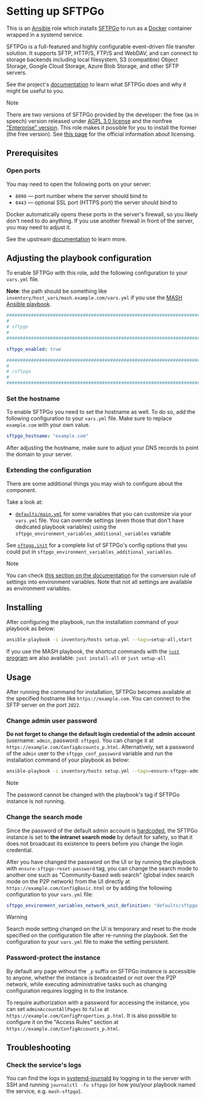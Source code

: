 <!--
SPDX-FileCopyrightText: 2020 - 2024 MDAD project contributors
SPDX-FileCopyrightText: 2020 - 2024 Slavi Pantaleev
SPDX-FileCopyrightText: 2020 Aaron Raimist
SPDX-FileCopyrightText: 2020 Chris van Dijk
SPDX-FileCopyrightText: 2020 Dominik Zajac
SPDX-FileCopyrightText: 2020 Mickaël Cornière
SPDX-FileCopyrightText: 2022 François Darveau
SPDX-FileCopyrightText: 2022 Julian Foad
SPDX-FileCopyrightText: 2022 Warren Bailey
SPDX-FileCopyrightText: 2023 Antonis Christofides
SPDX-FileCopyrightText: 2023 Felix Stupp
SPDX-FileCopyrightText: 2023 Pierre 'McFly' Marty
SPDX-FileCopyrightText: 2024 - 2025 Suguru Hirahara
SPDX-FileCopyrightText: 2025 Nicola Murino

SPDX-License-Identifier: AGPL-3.0-or-later
-->

# Setting up SFTPGo

This is an [Ansible](https://www.ansible.com/) role which installs [SFTPGo](https://github.com/drakkan/sftpgo/) to run as a [Docker](https://www.docker.com/) container wrapped in a systemd service.

SFTPGo is a full-featured and highly configurable event-driven file transfer solution. It supports SFTP, HTTP/S, FTP/S and WebDAV, and can connect to storage backends including local filesystem, S3 (compatible) Object Storage, Google Cloud Storage, Azure Blob Storage, and other SFTP servers.

See the project's [documentation](https://docs.sftpgo.com/latest/) to learn what SFTPGo does and why it might be useful to you.

>[!NOTE]
> There are two versions of SFTPGo provided by the developer: the free (as in speech) version released under [AGPL 3.0 license](https://github.com/drakkan/sftpgo/blob/main/LICENSE) and the nonfree ["Enterprise" version](https://docs.sftpgo.com/enterprise/#enterprise-edition). This role makes it possible for you to install the former (the free version). See [this page](https://sftpgo.com/compliance.html) for the official information about licensing.

## Prerequisites

### Open ports

You may need to open the following ports on your server:

- `8090` — port number where the server should bind to
- `8443` — optional SSL port (HTTPS port) the server should bind to

Docker automatically opens these ports in the server's firewall, so you likely don't need to do anything. If you use another firewall in front of the server, you may need to adjust it.

See the upstream [documentation](https://sftpgo.net/operation/sftpgo_conf/#system) to learn more.

## Adjusting the playbook configuration

To enable SFTPGo with this role, add the following configuration to your `vars.yml` file.

**Note**: the path should be something like `inventory/host_vars/mash.example.com/vars.yml` if you use the [MASH Ansible playbook](https://github.com/mother-of-all-self-hosting/mash-playbook).

```yaml
########################################################################
#                                                                      #
# sftpgo                                                               #
#                                                                      #
########################################################################

sftpgo_enabled: true

########################################################################
#                                                                      #
# /sftpgo                                                              #
#                                                                      #
########################################################################
```

### Set the hostname

To enable SFTPGo you need to set the hostname as well. To do so, add the following configuration to your `vars.yml` file. Make sure to replace `example.com` with your own value.

```yaml
sftpgo_hostname: "example.com"
```

After adjusting the hostname, make sure to adjust your DNS records to point the domain to your server.

### Extending the configuration

There are some additional things you may wish to configure about the component.

Take a look at:

- [`defaults/main.yml`](../defaults/main.yml) for some variables that you can customize via your `vars.yml` file. You can override settings (even those that don't have dedicated playbook variables) using the `sftpgo_environment_variables_additional_variables` variable

See [`sftpgo.init`](https://github.com/sftpgo/sftpgo_search_server/blob/master/defaults/sftpgo.init) for a complete list of SFTPGo's config options that you could put in `sftpgo_environment_variables_additional_variables`.

>[!NOTE]
> You can check [this section on the documentation](https://sftpgo.net/download_installation/#configuration-with-environment-variables) for the conversion rule of settings into environment variables. Note that not all settings are available as environment variables.

## Installing

After configuring the playbook, run the installation command of your playbook as below:

```sh
ansible-playbook -i inventory/hosts setup.yml --tags=setup-all,start
```

If you use the MASH playbook, the shortcut commands with the [`just` program](https://github.com/mother-of-all-self-hosting/mash-playbook/blob/main/docs/just.md) are also available: `just install-all` or `just setup-all`

## Usage

After running the command for installation, SFTPGo becomes available at the specified hostname like `https://example.com`. You can connect to the SFTP server on the port `2022`.

### Change admin user password

**Do not forget to change the default login credential of the admin account** (username: `admin`, password: `sftpgo`). You can change it at `https://example.com/ConfigAccounts_p.html`. Alternatively, set a password of the `admin` user to the `sftpgo_conf_password` variable and run the installation command of your playbook as below:

```sh
ansible-playbook -i inventory/hosts setup.yml --tags=ensure-sftpgo-admin-password
```

>[!NOTE]
> The password cannot be changed with the playbook's tag if SFTPGo instance is not running.

### Change the search mode

Since the password of the default admin account is [hardcoded](https://github.com/sftpgo/sftpgo_search_server/blob/master/docker/Dockerfile), the SFTPGo instance is set to **the intranet search mode** by default for safety, so that it does not broadcast its existence to peers before you change the login credential.

After you have changed the password on the UI or by running the playbook with `ensure-sftpgo-reset-password` tag, you can change the search mode to another one such as "Community-based web search" (global index search mode on the P2P network) from the UI directly at `https://example.com/ConfigBasic.html` or by adding the following configuration to your `vars.yml` file:

```yaml
sftpgo_environment_variables_network_unit_definition: "defaults/sftpgo.network.freeworld.unit"
```

>[!WARNING]
> Search mode setting changed on the UI is temporary and reset to the mode specified on the configuration file after re-running the playbook. Set the configuration to your `vars.yml` file to make the setting persistent.

### Password-protect the instance

By default any page without the `_p` suffix on SFTPGo instance is accessible to anyone, whether the instance is broadcasted or not over the P2P network, while executing administrative tasks such as changing configuration requires logging in to the instance.

To require authorization with a password for accessing the instance, you can set `adminAccountAllPages` to `false` at `https://example.com/ConfigProperties_p.html`. It is also possible to configure it on the "Access Rules" section at `https://example.com/ConfigAccounts_p.html`.

## Troubleshooting

### Check the service's logs

You can find the logs in [systemd-journald](https://www.freedesktop.org/software/systemd/man/systemd-journald.service.html) by logging in to the server with SSH and running `journalctl -fu sftpgo` (or how you/your playbook named the service, e.g. `mash-sftpgo`).
